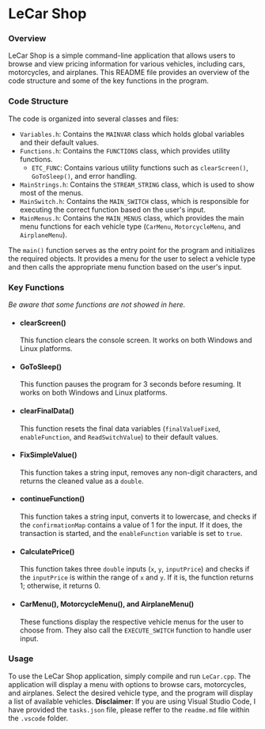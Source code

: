 <!-- @format -->

# **LeCar Shop**

### **Overview**

LeCar Shop is a simple command-line application that allows users to browse and view pricing information for various vehicles, including cars, motorcycles, and airplanes. This README file provides an overview of the code structure and some of the key functions in the program.

### **Code Structure**

The code is organized into several classes and files:

- `Variables.h`: Contains the `MAINVAR` class which holds global variables and their default values.
- `Functions.h`: Contains the `FUNCTIONS` class, which provides utility functions.
  - `ETC_FUNC`: Contains various utility functions such as `clearScreen()`, `GoToSleep()`, and error handling.
- `MainStrings.h`: Contains the `STREAM_STRING` class, which is used to show most of the menus.
- `MainSwitch.h`: Contains the `MAIN_SWITCH` class, which is responsible for executing the correct function based on the user's input.
- `MainMenus.h`: Contains the `MAIN_MENUS` class, which provides the main menu functions for each vehicle type (`CarMenu`, `MotorcycleMenu`, and `AirplaneMenu`).

The `main()` function serves as the entry point for the program and initializes the required objects. It provides a menu for the user to select a vehicle type and then calls the appropriate menu function based on the user's input.

### **Key Functions**

_Be aware that some functions are not showed in here._

- #### **clearScreen()**

  This function clears the console screen. It works on both Windows and Linux platforms.

- #### **GoToSleep()**

  This function pauses the program for 3 seconds before resuming. It works on both Windows and Linux platforms.

- #### **clearFinalData()**

  This function resets the final data variables (`finalValueFixed`, `enableFunction`, and `ReadSwitchValue`) to their default values.

- #### **FixSimpleValue()**

  This function takes a string input, removes any non-digit characters, and returns the cleaned value as a `double`.

- #### **continueFunction()**

  This function takes a string input, converts it to lowercase, and checks if the `confirmationMap` contains a value of 1 for the input. If it does, the transaction is started, and the `enableFunction` variable is set to `true`.

- #### **CalculatePrice()**

  This function takes three `double` inputs (`x`, `y`, `inputPrice`) and checks if the `inputPrice` is within the range of `x` and `y`. If it is, the function returns 1; otherwise, it returns 0.

- #### **CarMenu(), MotorcycleMenu(), and AirplaneMenu()**
  These functions display the respective vehicle menus for the user to choose from. They also call the `EXECUTE_SWITCH` function to handle user input.

### **Usage**

To use the LeCar Shop application, simply compile and run `LeCar.cpp`. The application will display a menu with options to browse cars, motorcycles, and airplanes. Select the desired vehicle type, and the program will display a list of available vehicles.
**Disclaimer**: If you are using Visual Studio Code, I have provided the `tasks.json` file, please reffer to the `readme.md` file within the `.vscode` folder.

